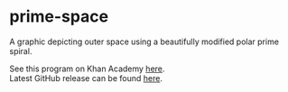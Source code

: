 # prime-space
A graphic depicting outer space using a beautifully modified polar prime spiral.

See this program on Khan Academy <a href="https://www.khanacademy.org/computer-programming/prime-space/5438551371071488">here</a>.
<br>
Latest GitHub release can be found <a href="https://github.com/Zushah/prime-space/releases/tag/v1.2.0">here</a>.
